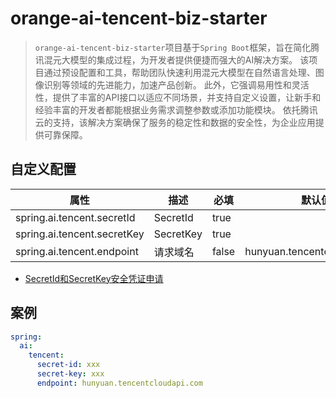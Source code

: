 # orange-ai-tencent-biz-starter

> `orange-ai-tencent-biz-starter`项目基于`Spring Boot`框架，旨在简化腾讯混元大模型的集成过程，为开发者提供便捷而强大的AI解决方案。
> 该项目通过预设配置和工具，帮助团队快速利用混元大模型在自然语言处理、图像识别等领域的先进能力，加速产品创新。
> 此外，它强调易用性和灵活性，提供了丰富的API接口以适应不同场景，并支持自定义设置，让新手和经验丰富的开发者都能根据业务需求调整参数或添加功能模块。
> 依托腾讯云的支持，该解决方案确保了服务的稳定性和数据的安全性，为企业应用提供可靠保障。

## 自定义配置

| 属性                          | 描述        | 必填    | 默认值                         |
|-----------------------------|-----------|-------|-----------------------------|
| spring.ai.tencent.secretId  | SecretId  | true  |                             |
| spring.ai.tencent.secretKey | SecretKey | true  |                             |
| spring.ai.tencent.endpoint  | 请求域名      | false | hunyuan.tencentcloudapi.com |

- [SecretId和SecretKey安全凭证申请](https://cloud.tencent.com/document/product/1729/101843#.E7.94.B3.E8.AF.B7.E5.AE.89.E5.85.A8.E5.87.AD.E8.AF.81)

## 案例

```yaml
spring:
  ai:
    tencent:
      secret-id: xxx
      secret-key: xxx
      endpoint: hunyuan.tencentcloudapi.com
```